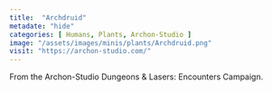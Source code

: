 ```yaml
---
title:  "Archdruid"
metadate: "hide"
categories: [ Humans, Plants, Archon-Studio ]
image: "/assets/images/minis/plants/Archdruid.png"
visit: "https://archon-studio.com/"
---
```

From the Archon-Studio Dungeons & Lasers: Encounters Campaign.
